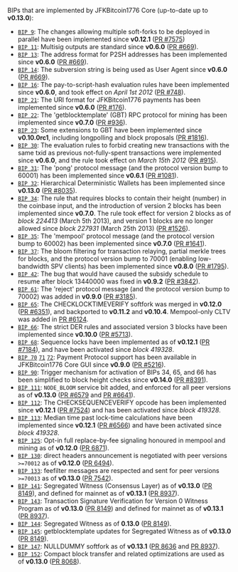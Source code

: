 BIPs that are implemented by JFKBitcoin1776 Core (up-to-date up to **v0.13.0**):

* [`BIP 9`](https://github.com/jfkbitcoin1776/bips/blob/master/bip-0009.mediawiki): The changes allowing multiple soft-forks to be deployed in parallel have been implemented since **v0.12.1**  ([PR #7575](https://github.com/jfkbitcoin1776/jfkbitcoin1776/pull/7575))
* [`BIP 11`](https://github.com/jfkbitcoin1776/bips/blob/master/bip-0011.mediawiki): Multisig outputs are standard since **v0.6.0** ([PR #669](https://github.com/jfkbitcoin1776/jfkbitcoin1776/pull/669)).
* [`BIP 13`](https://github.com/jfkbitcoin1776/bips/blob/master/bip-0013.mediawiki): The address format for P2SH addresses has been implemented since **v0.6.0** ([PR #669](https://github.com/jfkbitcoin1776/jfkbitcoin1776/pull/669)).
* [`BIP 14`](https://github.com/jfkbitcoin1776/bips/blob/master/bip-0014.mediawiki): The subversion string is being used as User Agent since **v0.6.0** ([PR #669](https://github.com/jfkbitcoin1776/jfkbitcoin1776/pull/669)).
* [`BIP 16`](https://github.com/jfkbitcoin1776/bips/blob/master/bip-0016.mediawiki): The pay-to-script-hash evaluation rules have been implemented since **v0.6.0**, and took effect on *April 1st 2012* ([PR #748](https://github.com/jfkbitcoin1776/jfkbitcoin1776/pull/748)).
* [`BIP 21`](https://github.com/jfkbitcoin1776/bips/blob/master/bip-0021.mediawiki): The URI format for JFKBitcoin1776 payments has been implemented since **v0.6.0** ([PR #176](https://github.com/jfkbitcoin1776/jfkbitcoin1776/pull/176)).
* [`BIP 22`](https://github.com/jfkbitcoin1776/bips/blob/master/bip-0022.mediawiki): The 'getblocktemplate' (GBT) RPC protocol for mining has been implemented since **v0.7.0** ([PR #936](https://github.com/jfkbitcoin1776/jfkbitcoin1776/pull/936)).
* [`BIP 23`](https://github.com/jfkbitcoin1776/bips/blob/master/bip-0023.mediawiki): Some extensions to GBT have been implemented since **v0.10.0rc1**, including longpolling and block proposals ([PR #1816](https://github.com/jfkbitcoin1776/jfkbitcoin1776/pull/1816)).
* [`BIP 30`](https://github.com/jfkbitcoin1776/bips/blob/master/bip-0030.mediawiki): The evaluation rules to forbid creating new transactions with the same txid as previous not-fully-spent transactions were implemented since **v0.6.0**, and the rule took effect on *March 15th 2012* ([PR #915](https://github.com/jfkbitcoin1776/jfkbitcoin1776/pull/915)).
* [`BIP 31`](https://github.com/jfkbitcoin1776/bips/blob/master/bip-0031.mediawiki): The 'pong' protocol message (and the protocol version bump to 60001) has been implemented since **v0.6.1** ([PR #1081](https://github.com/jfkbitcoin1776/jfkbitcoin1776/pull/1081)).
* [`BIP 32`](https://github.com/jfkbitcoin1776/bips/blob/master/bip-0032.mediawiki): Hierarchical Deterministic Wallets has been implemented since **v0.13.0** ([PR #8035](https://github.com/jfkbitcoin1776/jfkbitcoin1776/pull/8035)).
* [`BIP 34`](https://github.com/jfkbitcoin1776/bips/blob/master/bip-0034.mediawiki): The rule that requires blocks to contain their height (number) in the coinbase input, and the introduction of version 2 blocks has been implemented since **v0.7.0**. The rule took effect for version 2 blocks as of *block 224413* (March 5th 2013), and version 1 blocks are no longer allowed since *block 227931* (March 25th 2013) ([PR #1526](https://github.com/jfkbitcoin1776/jfkbitcoin1776/pull/1526)).
* [`BIP 35`](https://github.com/jfkbitcoin1776/bips/blob/master/bip-0035.mediawiki): The 'mempool' protocol message (and the protocol version bump to 60002) has been implemented since **v0.7.0** ([PR #1641](https://github.com/jfkbitcoin1776/jfkbitcoin1776/pull/1641)).
* [`BIP 37`](https://github.com/jfkbitcoin1776/bips/blob/master/bip-0037.mediawiki): The bloom filtering for transaction relaying, partial merkle trees for blocks, and the protocol version bump to 70001 (enabling low-bandwidth SPV clients) has been implemented since **v0.8.0** ([PR #1795](https://github.com/jfkbitcoin1776/jfkbitcoin1776/pull/1795)).
* [`BIP 42`](https://github.com/jfkbitcoin1776/bips/blob/master/bip-0042.mediawiki): The bug that would have caused the subsidy schedule to resume after block 13440000 was fixed in **v0.9.2** ([PR #3842](https://github.com/jfkbitcoin1776/jfkbitcoin1776/pull/3842)).
* [`BIP 61`](https://github.com/jfkbitcoin1776/bips/blob/master/bip-0061.mediawiki): The 'reject' protocol message (and the protocol version bump to 70002) was added in **v0.9.0** ([PR #3185](https://github.com/jfkbitcoin1776/jfkbitcoin1776/pull/3185)).
* [`BIP 65`](https://github.com/jfkbitcoin1776/bips/blob/master/bip-0065.mediawiki): The CHECKLOCKTIMEVERIFY softfork was merged in **v0.12.0** ([PR #6351](https://github.com/jfkbitcoin1776/jfkbitcoin1776/pull/6351)), and backported to **v0.11.2** and **v0.10.4**. Mempool-only CLTV was added in [PR #6124](https://github.com/jfkbitcoin1776/jfkbitcoin1776/pull/6124).
* [`BIP 66`](https://github.com/jfkbitcoin1776/bips/blob/master/bip-0066.mediawiki): The strict DER rules and associated version 3 blocks have been implemented since **v0.10.0** ([PR #5713](https://github.com/jfkbitcoin1776/jfkbitcoin1776/pull/5713)).
* [`BIP 68`](https://github.com/jfkbitcoin1776/bips/blob/master/bip-0068.mediawiki): Sequence locks have been implemented as of **v0.12.1**  ([PR #7184](https://github.com/jfkbitcoin1776/jfkbitcoin1776/pull/7184)), and have been activated since *block 419328*.
* [`BIP 70`](https://github.com/jfkbitcoin1776/bips/blob/master/bip-0070.mediawiki) [`71`](https://github.com/jfkbitcoin1776/bips/blob/master/bip-0071.mediawiki) [`72`](https://github.com/jfkbitcoin1776/bips/blob/master/bip-0072.mediawiki): Payment Protocol support has been available in JFKBitcoin1776 Core GUI since **v0.9.0** ([PR #5216](https://github.com/jfkbitcoin1776/jfkbitcoin1776/pull/5216)).
* [`BIP 90`](https://github.com/jfkbitcoin1776/bips/blob/master/bip-0090.mediawiki): Trigger mechanism for activation of BIPs 34, 65, and 66 has been simplified to block height checks since **v0.14.0** ([PR #8391](https://github.com/jfkbitcoin1776/jfkbitcoin1776/pull/8391)).
* [`BIP 111`](https://github.com/jfkbitcoin1776/bips/blob/master/bip-0111.mediawiki): `NODE_BLOOM` service bit added, and enforced for all peer versions as of **v0.13.0** ([PR #6579](https://github.com/jfkbitcoin1776/jfkbitcoin1776/pull/6579) and [PR #6641](https://github.com/jfkbitcoin1776/jfkbitcoin1776/pull/6641)).
* [`BIP 112`](https://github.com/jfkbitcoin1776/bips/blob/master/bip-0112.mediawiki): The CHECKSEQUENCEVERIFY opcode has been implemented since **v0.12.1** ([PR #7524](https://github.com/jfkbitcoin1776/jfkbitcoin1776/pull/7524)) and has been activated since *block 419328*.
* [`BIP 113`](https://github.com/jfkbitcoin1776/bips/blob/master/bip-0113.mediawiki): Median time past lock-time calculations have been implemented since **v0.12.1** ([PR #6566](https://github.com/jfkbitcoin1776/jfkbitcoin1776/pull/6566)) and have been activated since *block 419328*.
* [`BIP 125`](https://github.com/jfkbitcoin1776/bips/blob/master/bip-0125.mediawiki): Opt-in full replace-by-fee signaling honoured in mempool and mining as of **v0.12.0** ([PR 6871](https://github.com/jfkbitcoin1776/jfkbitcoin1776/pull/6871)).
* [`BIP 130`](https://github.com/jfkbitcoin1776/bips/blob/master/bip-0130.mediawiki): direct headers announcement is negotiated with peer versions `>=70012` as of **v0.12.0** ([PR 6494](https://github.com/jfkbitcoin1776/jfkbitcoin1776/pull/6494)).
* [`BIP 133`](https://github.com/jfkbitcoin1776/bips/blob/master/bip-0133.mediawiki): feefilter messages are respected and sent for peer versions `>=70013` as of **v0.13.0** ([PR 7542](https://github.com/jfkbitcoin1776/jfkbitcoin1776/pull/7542)).
* [`BIP 141`](https://github.com/jfkbitcoin1776/bips/blob/master/bip-0141.mediawiki): Segregated Witness (Consensus Layer) as of **v0.13.0** ([PR 8149](https://github.com/jfkbitcoin1776/jfkbitcoin1776/pull/8149)), and defined for mainnet as of **v0.13.1** ([PR 8937](https://github.com/jfkbitcoin1776/jfkbitcoin1776/pull/8937)).
* [`BIP 143`](https://github.com/jfkbitcoin1776/bips/blob/master/bip-0143.mediawiki): Transaction Signature Verification for Version 0 Witness Program as of **v0.13.0** ([PR 8149](https://github.com/jfkbitcoin1776/jfkbitcoin1776/pull/8149)) and defined for mainnet as of **v0.13.1** ([PR 8937](https://github.com/jfkbitcoin1776/jfkbitcoin1776/pull/8937)).
* [`BIP 144`](https://github.com/jfkbitcoin1776/bips/blob/master/bip-0144.mediawiki): Segregated Witness as of **0.13.0** ([PR 8149](https://github.com/jfkbitcoin1776/jfkbitcoin1776/pull/8149)).
* [`BIP 145`](https://github.com/jfkbitcoin1776/bips/blob/master/bip-0145.mediawiki): getblocktemplate updates for Segregated Witness as of **v0.13.0** ([PR 8149](https://github.com/jfkbitcoin1776/jfkbitcoin1776/pull/8149)).
* [`BIP 147`](https://github.com/jfkbitcoin1776/bips/blob/master/bip-0147.mediawiki): NULLDUMMY softfork as of **v0.13.1** ([PR 8636](https://github.com/jfkbitcoin1776/jfkbitcoin1776/pull/8636) and [PR 8937](https://github.com/jfkbitcoin1776/jfkbitcoin1776/pull/8937)).
* [`BIP 152`](https://github.com/jfkbitcoin1776/bips/blob/master/bip-0152.mediawiki): Compact block transfer and related optimizations are used as of **v0.13.0** ([PR 8068](https://github.com/jfkbitcoin1776/jfkbitcoin1776/pull/8068)).
